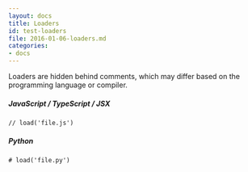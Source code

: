 ```yaml
---
layout: docs
title: Loaders
id: test-loaders
file: 2016-01-06-loaders.md
categories:
- docs
---
```


Loaders are hidden behind comments, which may differ based on the programming language or compiler.

##### JavaScript / TypeScript / JSX

`// load('file.js')`

##### Python
`# load('file.py')`
